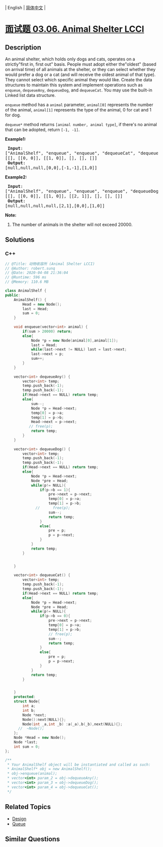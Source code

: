 
| English | [简体中文](README.md) |

# [面试题 03.06. Animal Shelter LCCI](https://leetcode.cn//problems/animal-shelter-lcci/)

## Description

<p>An animal shelter, which holds only dogs and cats, operates on a strictly&quot;first in, first out&quot; basis. People must adopt either the&quot;oldest&quot; (based on arrival time) of all animals at the shelter, or they can select whether they would prefer a dog or a cat (and will receive the oldest animal of that type). They cannot select which specific animal they would like. Create the data structures to maintain this system and implement operations such as <code>enqueue</code>, <code>dequeueAny</code>, <code>dequeueDog</code>, and <code>dequeueCat</code>. You may use the built-in Linked list data structure.</p>

<p><code>enqueue</code> method has a <code>animal</code> parameter, <code>animal[0]</code> represents the number of the animal, <code>animal[1]</code> represents the type of the animal, 0 for cat and 1 for dog.</p>

<p><code>dequeue*</code> method returns <code>[animal number, animal type]</code>, if there&#39;s no animal that can be adopted, return <code>[-1, -1]</code>.</p>

<p><strong>Example1:</strong></p>

<pre>
<strong> Input</strong>: 
[&quot;AnimalShelf&quot;, &quot;enqueue&quot;, &quot;enqueue&quot;, &quot;dequeueCat&quot;, &quot;dequeueDog&quot;, &quot;dequeueAny&quot;]
[[], [[0, 0]], [[1, 0]], [], [], []]
<strong> Output</strong>: 
[null,null,null,[0,0],[-1,-1],[1,0]]
</pre>

<p><strong>Example2:</strong></p>

<pre>
<strong> Input</strong>: 
[&quot;AnimalShelf&quot;, &quot;enqueue&quot;, &quot;enqueue&quot;, &quot;enqueue&quot;, &quot;dequeueDog&quot;, &quot;dequeueCat&quot;, &quot;dequeueAny&quot;]
[[], [[0, 0]], [[1, 0]], [[2, 1]], [], [], []]
<strong> Output</strong>: 
[null,null,null,null,[2,1],[0,0],[1,0]]
</pre>

<p><strong>Note:</strong></p>

<ol>
	<li>The number of animals in the shelter will not exceed 20000.</li>
</ol>


## Solutions


### C++

```C++
// @Title: 动物收容所 (Animal Shelter LCCI)
// @Author: robert.sunq
// @Date: 2020-04-08 21:36:04
// @Runtime: 596 ms
// @Memory: 110.6 MB

class AnimalShelf {
public:
    AnimalShelf() {
        Head = new Node();
        last = Head;
        sum = 0;
    }
    
    void enqueue(vector<int> animal) {
        if(sum > 20000) return;
        else{
            Node *p = new Node(animal[0],animal[1]);
            last = Head;
            while(last->next != NULL) last = last->next;
            last->next = p;
            sum++;
        }
    }
    
    vector<int> dequeueAny() {
        vector<int> temp;
        temp.push_back(-1);
        temp.push_back(-1);
        if(Head->next == NULL) return temp;
        else{
            sum--;
            Node *p = Head->next;
            temp[0] = p->a;
            temp[1] = p->b;
            Head->next = p->next;
           // free(p);
            return temp;
        }
    }
    
    vector<int> dequeueDog() {
        vector<int> temp;
        temp.push_back(-1);
        temp.push_back(-1);
        if(Head->next == NULL) return temp;
        else{
            Node *p = Head->next;
            Node *pre = Head;
            while(p!= NULL){
                if(p->b == 1){
                    pre->next = p->next;
                    temp[0] = p->a;
                    temp[1] = p->b;
              //      free(p);
                    sum--;
                    return temp;
                }
                else{
                    pre = p;
                    p = p->next;
                }
            }
            return temp;
        }


    }
    
    vector<int> dequeueCat() {
        vector<int> temp;
        temp.push_back(-1);
        temp.push_back(-1);
        if(Head->next == NULL) return temp;
        else{
            Node *p = Head->next;
            Node *pre = Head;
            while(p!= NULL){
                if(p->b == 0){
                    pre->next = p->next;
                    temp[0] = p->a;
                    temp[1] = p->b;
                    // free(p);
                    sum--;
                    return temp;
                }
                else{
                    pre = p;
                    p = p->next;
                }
            }
            return temp;
        }


    }
    protected: 
    struct Node{
        int a;
        int b;
        Node *next;
        Node():next(NULL){};
        Node(int _a,int _b) :a(_a),b(_b),next(NULL){};
      //  ~Node();
    };
    Node *Head = new Node();
    Node *last;
    int sum = 0;
};

/**
 * Your AnimalShelf object will be instantiated and called as such:
 * AnimalShelf* obj = new AnimalShelf();
 * obj->enqueue(animal);
 * vector<int> param_2 = obj->dequeueAny();
 * vector<int> param_3 = obj->dequeueDog();
 * vector<int> param_4 = obj->dequeueCat();
 */
```



## Related Topics

- [Design](https://leetcode.cn//tag/design)
- [Queue](https://leetcode.cn//tag/queue)

## Similar Questions


